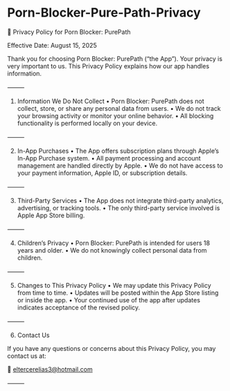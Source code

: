 # Porn-Blocker-Pure-Path-Privacy
📜 Privacy Policy for Porn Blocker: PurePath

Effective Date: August 15, 2025

Thank you for choosing Porn Blocker: PurePath (“the App”).
Your privacy is very important to us. This Privacy Policy explains how our app handles information.

⸻

1. Information We Do Not Collect
	•	Porn Blocker: PurePath does not collect, store, or share any personal data from users.
	•	We do not track your browsing activity or monitor your online behavior.
	•	All blocking functionality is performed locally on your device.

⸻

2. In-App Purchases
	•	The App offers subscription plans through Apple’s In-App Purchase system.
	•	All payment processing and account management are handled directly by Apple.
	•	We do not have access to your payment information, Apple ID, or subscription details.

⸻

3. Third-Party Services
	•	The App does not integrate third-party analytics, advertising, or tracking tools.
	•	The only third-party service involved is Apple App Store billing.

⸻

4. Children’s Privacy
	•	Porn Blocker: PurePath is intended for users 18 years and older.
	•	We do not knowingly collect personal data from children.

⸻

5. Changes to This Privacy Policy
	•	We may update this Privacy Policy from time to time.
	•	Updates will be posted within the App Store listing or inside the app.
	•	Your continued use of the app after updates indicates acceptance of the revised policy.

⸻

6. Contact Us

If you have any questions or concerns about this Privacy Policy, you may contact us at:

📧 eltercerelias3@hotmail.com

⸻
